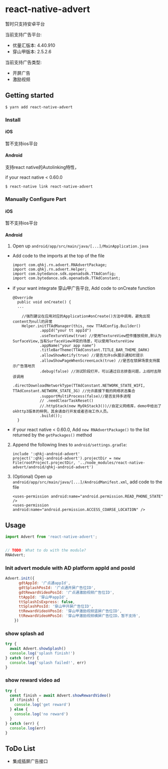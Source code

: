 
# react-native-advert

暂时只支持安卓平台

当前支持广告平台:
- 优量汇版本: 4.40.910
- 穿山甲版本: 2.5.2.6

当前支持广告类型:
- 开屏广告
- 激励视频

## Getting started

`$ yarn add react-native-advert`

### Install

#### iOS
暂不支持ios平台

#### Android
支持react native的Autolinking特性，

if your react native < 0.60.0
```
$ react-native link react-native-advert
```

### Manually Configure Part

#### iOS
暂不支持ios平台

#### Android

1. Open up `android/app/src/main/java/[...]/MainApplication.java`
  - Add code to the imports at the top of the file
    ```
    import com.qhkj.rn.advert.RNAdvertPackage;
    import com.qhkj.rn.advert.Helper;
    import com.bytedance.sdk.openadsdk.TTAdConfig;
    import com.bytedance.sdk.openadsdk.TTAdConstant;
    ```
  - if your want integrate 穿山甲广告平台, Add code to onCreate function
    ```
    @Override
      public void onCreate() {
      ...

        //强烈建议在应用对应的Application#onCreate()方法中调用，避免出现content为null的异常
        Helper.initTTAdManager(this, new TTAdConfig.Builder()
                .appId("your tt appId")
                .useTextureView(true) //使用TextureView控件播放视频,默认为SurfaceView,当有SurfaceView冲突的场景，可以使用TextureView
                .appName("your app name")
                .titleBarTheme(TTAdConstant.TITLE_BAR_THEME_DARK)
                .allowShowNotify(true) //是否允许sdk展示通知栏提示
                .allowShowPageWhenScreenLock(true) //是否在锁屏场景支持展示广告落地页
                .debug(false) //测试阶段打开，可以通过日志排查问题，上线时去除该调用
                .directDownloadNetworkType(TTAdConstant.NETWORK_STATE_WIFI, TTAdConstant.NETWORK_STATE_3G) //允许直接下载的网络状态集合
                .supportMultiProcess(false)//是否支持多进程
                // .needClearTaskReset()
                //.httpStack(new MyOkStack3())//自定义网络库，demo中给出了okhttp3版本的样例，其余请自行开发或者咨询工作人员。
                .build());
      }
    ```
  - if your react native < 0.60.0, Add `new RNAdvertPackage()` to the list returned by the `getPackages()` method
  
2. Append the following lines to `android/settings.gradle`:
  	```
    include ':qhkj-android-advert'
    project(':qhkj-android-advert').projectDir = new File(rootProject.projectDir, '../node_modules/react-native-advert/android/qhkj-android-advert')
  	```
3. (Optional) Open up `android/app/src/main/java/[...]/AndroidManifest.xml`, add code to the file
    ```
    <uses-permission android:name="android.permission.READ_PHONE_STATE" />
    <uses-permission android:name="android.permission.ACCESS_COARSE_LOCATION" />
    ```


## Usage
```javascript
import Advert from 'react-native-advert';


// TODO: What to do with the module?
RNAdvert;
```

### Init advert module with AD platform appId and posId

```javascript
Advert.init({
      gdtAppId: '广点通appId',
      gdtSplashPosId: '广点通开屏广告位ID',
      gdtRewardVideoPosId: '广点通激励视频广告位ID',
      ttAppId: '穿山甲appId',
      ttSplashIsExpress: false,
      ttSplashPosId: '穿山甲开屏广告位ID',
      ttRewardVideoVPosId: '穿山甲激励视频竖屏广告位ID',
      ttRewardVideoHPosId: '穿山甲激励视频横屏广告位ID，暂不支持',
    })
```

### show splash ad
```javascript
try {
  await Advert.showSplash()
  console.log('splash finish!')
} catch (err) {
  console.log('splash failed!', err)
}
```

### show reward video ad
```javascript
try {
  const finish = await Advert.showRewardVideo()
  if (finish) {
    console.log('get reward')
  } else {
    console.log('no reward')
  }
} catch (err) {
  console.log(err)
}
```
  

## ToDo List
- 集成插屏广告接口